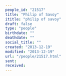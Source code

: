 ```yaml
---
people_id: "21517"
title: "Philip of Savoy"
ititle: "philip of savoy"
draft: false
type: "people"
birthdate: ""
deathdate: ""
social_title: ""
created: "2013-12-19"
modified: "2013-12-19"
url: "/people/21517.html"
sent:
received:
---
```

